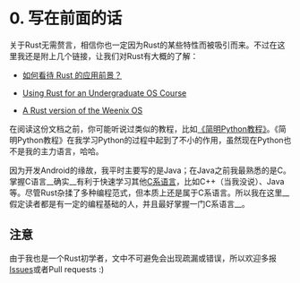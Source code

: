 0\. 写在前面的话
===

关于Rust无需赘言，相信你也一定因为Rust的某些特性而被吸引而来。不过在这里我还是附上几个链接，让我们对Rust有大概的了解：

 - [如何看待 Rust 的应用前景？](http://www.zhihu.com/question/30407715 "如何看待 Rust 的应用前景？")

 - [Using Rust for an Undergraduate OS Course](http://rust-class.org/0/pages/using-rust-for-an-undergraduate-os-course.html "Using Rust for an Undergraduate OS Course")

 - [A Rust version of the Weenix OS](https://github.com/scialex/reenix "A Rust version of the Weenix OS")

在阅读这份文档之前，你可能听说过类似的教程，比如[《简明Python教程》](http://woodpecker.org.cn/abyteofpython_cn/chinese/ "《简明Python教程》")。《简明Python教程》在我学习Python的过程中起到了不小的作用，虽然现在Python也不是我的主力语言，哈哈。

因为开发Android的缘故，我平时主要写的是Java；在Java之前我最熟悉的是C。掌握C语言__确实__有利于快速学习其他[C系语言](https://en.wikipedia.org/wiki/List_of_C-family_programming_languages "C系语言")，比如C++（当我没说）、Java等。尽管Rust杂揉了多种编程范式，但本质上还是属于C系语言。所以我在这里__假定读者都是有一定的编程基础的人，并且最好掌握一门C系语言__。

## 注意

由于我也是一个Rust初学者，文中不可避免会出现疏漏或错误，所以欢迎多报[Issues](https://github.com/mthli/EasyRust/issues "Issues")或者Pull requests :)